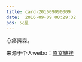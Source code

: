 ```yaml
---
title: card-201609090009
date:  2016-09-09 00:29:32
pos: 火星
---
```

心疼抖森。 

来源于个人weibo：[原文链接](https://m.weibo.cn/status/E7nF60r1I?mblogid=E7nF60r1I)